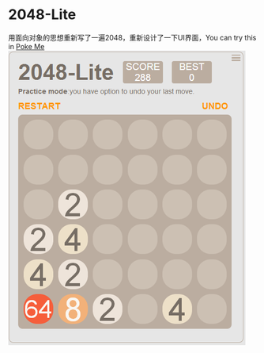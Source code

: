 2048-Lite
=========
用面向对象的思想重新写了一遍2048，重新设计了一下UI界面，You can try this in [ Poke Me ](http://natumsol.github.com/project/2048-Lite/2048-Lite.html)
![2048](/2048-Lite.png)
